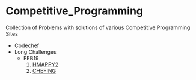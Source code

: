 # Competitive_Programming
Collection of Problems with solutions of various Competitive Programming Sites
- Codechef
 - Long Challenges
     - FEB19
         1. [HMAPPY2](https://github.com/VikasViki/Competitive_Programming/blob/master/Codechef/Long_Challenge/FEB19/HMAPPY2.py)
         2. [CHEFING](https://github.com/VikasViki/Competitive_Programming/blob/master/Codechef/Long_Challenge/FEB19/CHEFING.py)
